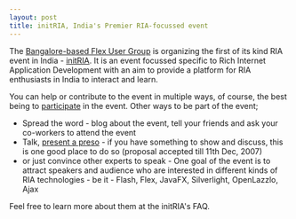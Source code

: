 ```yaml
---
layout: post
title: initRIA, India's Premier RIA-focussed event
---
```


The <a href="http://bangalorefx.org/">Bangalore-based Flex User Group</a> is organizing the first of its kind RIA event in India - <a href="http://initRIA.org">initRIA</a>. It is an event focussed specific to Rich Internet Application Development with an aim to provide a platform for RIA enthusiasts in India to interact and learn.

You can help or contribute to the event in multiple ways, of course, the best being to <a href="http://initria.org/register.php">participate</a> in the event. Other ways to be part of the event;

- Spread the word - blog about the event, tell your friends and ask your co-workers to attend the event
- Talk, <a href="">present a preso</a> - if you have something to show and discuss, this is one good place to do so (proposal accepted till 11th Dec, 2007)
- or just convince other experts to speak - One goal of the event is to attract speakers and audience who are interested in different kinds of RIA technologies - be it - Flash, Flex, JavaFX, Silverlight, OpenLazzlo, Ajax

Feel free to learn more about them at the initRIA's FAQ.
